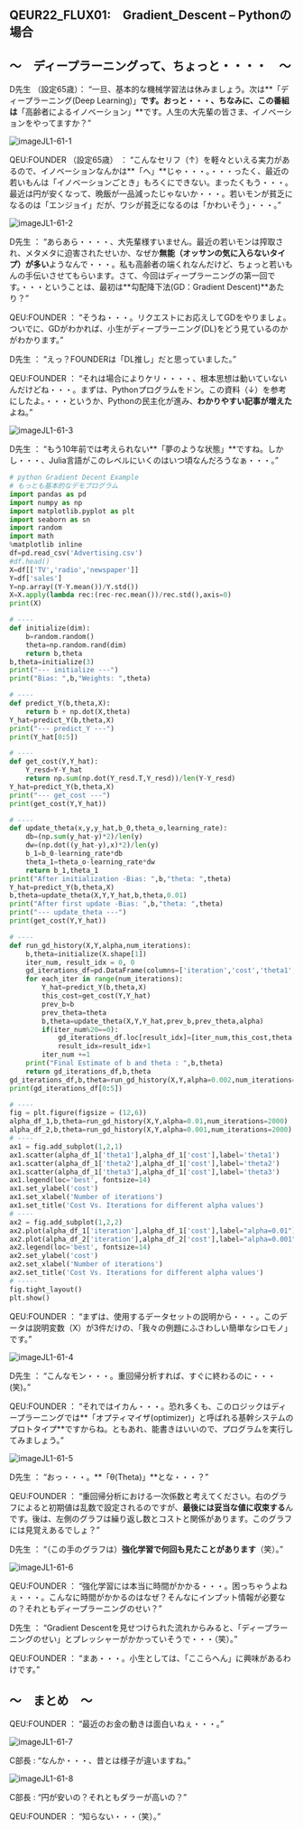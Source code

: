 ## QEUR22_FLUX01:　Gradient_Descent – Pythonの場合

## ～　ディープラーニングって、ちょっと・・・・　～

D先生 （設定65歳）： “一旦、基本的な機械学習法は休みましょう。次は**「ディープラーニング(Deep Learning)」**です。おっと・・・、ちなみに、この番組は**「高齢者によるイノベーション」**です。人生の大先輩の皆さま、イノベーションをやってますか？”

![imageJL1-61-1](https://introJL1973.github.io/images/imageJL1-61-1.jpg)

QEU:FOUNDER （設定65歳） ： “こんなセリフ（↑）を軽々といえる実力があるので、イノベーションなんかは**「へ」**じゃ・・・。・・・ったく、最近の若いもんは「イノベーションごとき」もろくにできない。まったくもう・・・。最近は円が安くなって、晩飯が一品減ったじゃないか・・・。若いモンが貧乏になるのは「エンジョイ」だが、ワシが貧乏になるのは「かわいそう」・・・。”

![imageJL1-61-2](https://introJL1973.github.io/images/imageJL1-61-2.jpg)

D先生 ： “あらあら・・・・、大先輩様すいません。最近の若いモンは搾取され、メタメタに迫害されたせいか、なぜか**無能（オッサンの気に入らないタイプ）が多い**ようなんで・・・。私も高齢者の端くれなんだけど、ちょっと若いもんの手伝いさせてもらいます。さて、今回はディープラーニングの第一回です。・・・ということは、最初は**勾配降下法(GD：Gradient Descent)**あたり？”

QEU:FOUNDER ： “そうね・・・。リクエストにお応えしてGDをやりましょ。ついでに、GDがわかれば、小生がディープラーニング(DL)をどう見ているのかがわかります。”

D先生 ： “えっ？FOUNDERは「DL推し」だと思っていました。”

QEU:FOUNDER ： “それは場合によりケリ・・・・、根本思想は動いていないんだけどね・・・。まずは、Pythonプログラムをドン。この資料（↓）を参考にしたよ。・・・というか、Pythonの民主化が進み、**わかりやすい記事が増えた**よね。”

![imageJL1-61-3](https://introJL1973.github.io/images/imageJL1-61-3.jpg)

D先生 ： “もう10年前では考えられない**「夢のような状態」**ですね。しかし・・・、Julia言語がこのレベルにいくのはいつ頃なんだろうなぁ・・・。”

```python
# python Gradient Decent Example
# もっとも基本的なデモプログラム
import pandas as pd
import numpy as np
import matplotlib.pyplot as plt
import seaborn as sn
import random
import math
%matplotlib inline
df=pd.read_csv('Advertising.csv')
#df.head()
X=df[['TV','radio','newspaper']]
Y=df['sales']
Y=np.array((Y-Y.mean())/Y.std())
X=X.apply(lambda rec:(rec-rec.mean())/rec.std(),axis=0)
print(X)

# ----
def initialize(dim):
    b=random.random()
    theta=np.random.rand(dim)
    return b,theta
b,theta=initialize(3)
print("--- initialize ---")
print("Bias: ",b,"Weights: ",theta)

# ----
def predict_Y(b,theta,X):
    return b + np.dot(X,theta)
Y_hat=predict_Y(b,theta,X)
print("--- predict_Y ---")
print(Y_hat[0:5])

# ----
def get_cost(Y,Y_hat):
    Y_resd=Y-Y_hat
    return np.sum(np.dot(Y_resd.T,Y_resd))/len(Y-Y_resd)
Y_hat=predict_Y(b,theta,X)
print("--- get_cost ---")
print(get_cost(Y,Y_hat))

# ----
def update_theta(x,y,y_hat,b_0,theta_o,learning_rate):
    db=(np.sum(y_hat-y)*2)/len(y)
    dw=(np.dot((y_hat-y),x)*2)/len(y)
    b_1=b_0-learning_rate*db
    theta_1=theta_o-learning_rate*dw
    return b_1,theta_1
print("After initialization -Bias: ",b,"theta: ",theta)
Y_hat=predict_Y(b,theta,X)
b,theta=update_theta(X,Y,Y_hat,b,theta,0.01)
print("After first update -Bias: ",b,"theta: ",theta)
print("--- update_theta ---")
print(get_cost(Y,Y_hat))

# ----
def run_gd_history(X,Y,alpha,num_iterations):
    b,theta=initialize(X.shape[1])
    iter_num, result_idx = 0, 0
    gd_iterations_df=pd.DataFrame(columns=['iteration','cost','theta1','theta2','theta3'])
    for each_iter in range(num_iterations):
        Y_hat=predict_Y(b,theta,X)
        this_cost=get_cost(Y,Y_hat)
        prev_b=b
        prev_theta=theta
        b,theta=update_theta(X,Y,Y_hat,prev_b,prev_theta,alpha)
        if(iter_num%20==0):
            gd_iterations_df.loc[result_idx]=[iter_num,this_cost,theta[0],theta[1],theta[2]]
            result_idx=result_idx+1
        iter_num +=1
    print("Final Estimate of b and theta : ",b,theta)
    return gd_iterations_df,b,theta
gd_iterations_df,b,theta=run_gd_history(X,Y,alpha=0.002,num_iterations=200)
print(gd_iterations_df[0:5])

# ----
fig = plt.figure(figsize = (12,6))
alpha_df_1,b,theta=run_gd_history(X,Y,alpha=0.01,num_iterations=2000)
alpha_df_2,b,theta=run_gd_history(X,Y,alpha=0.001,num_iterations=2000)
# ----
ax1 = fig.add_subplot(1,2,1)
ax1.scatter(alpha_df_1['theta1'],alpha_df_1['cost'],label='theta1')
ax1.scatter(alpha_df_1['theta2'],alpha_df_1['cost'],label='theta2')
ax1.scatter(alpha_df_1['theta3'],alpha_df_1['cost'],label='theta3')
ax1.legend(loc='best', fontsize=14)
ax1.set_ylabel('cost')
ax1.set_xlabel('Number of iterations')
ax1.set_title('Cost Vs. Iterations for different alpha values')
# ----
ax2 = fig.add_subplot(1,2,2)
ax2.plot(alpha_df_1['iteration'],alpha_df_1['cost'],label="alpha=0.01")
ax2.plot(alpha_df_2['iteration'],alpha_df_2['cost'],label="alpha=0.001")
ax2.legend(loc='best', fontsize=14)
ax2.set_ylabel('cost')
ax2.set_xlabel('Number of iterations')
ax2.set_title('Cost Vs. Iterations for different alpha values')
# -----
fig.tight_layout()
plt.show()

```

QEU:FOUNDER ： “まずは、使用するデータセットの説明から・・・。このデータは説明変数（X）が3件だけの、「我々の例題にふさわしい簡単なシロモノ」です。”

![imageJL1-61-4](https://introJL1973.github.io/images/imageJL1-61-4.jpg)

D先生 ： “こんなモン・・・。重回帰分析すれば、すぐに終わるのに・・・(笑)。”

QEU:FOUNDER ： “それではイカん・・・。恐れ多くも、このロジックはディープラーニングでは**「オプティマイザ(optimizer)」と呼ばれる基幹システムのプロトタイプ**ですからね。ともあれ、能書きはいいので、プログラムを実行してみましょう。”

![imageJL1-61-5](https://introJL1973.github.io/images/imageJL1-61-5.jpg)

D先生 ： “おっ・・・。**「θ(Theta)」**とな・・・？”

QEU:FOUNDER ： “重回帰分析における一次係数と考えてください。右のグラフによると初期値は乱数で設定されるのですが、**最後には妥当な値に収束する**んです。後は、左側のグラフは繰り返し数とコストと関係があります。このグラフには見覚えあるでしょ？”

D先生 ： “（この手のグラフは）**強化学習で何回も見たことがあります**（笑）。”

![imageJL1-61-6](https://introJL1973.github.io/images/imageJL1-61-6.jpg)

QEU:FOUNDER ： “強化学習には本当に時間がかかる・・・。困っちゃうよねぇ・・・。こんなに時間がかかるのはなぜ？そんなにインプット情報が必要なの？それともディープラーニングのせい？”

D先生 ： “Gradient Descentを見せつけられた流れからみると、「ディープラーニングのせい」とプレッシャーがかかっていそうで・・・（笑）。”

QEU:FOUNDER ： “まあ・・・。小生としては、「ここらへん」に興味があるわけです。”


## ～　まとめ　～

QEU:FOUNDER ： “最近のお金の動きは面白いねぇ・・・。”

![imageJL1-61-7](https://introJL1973.github.io/images/imageJL1-61-7.jpg)

C部長 : “なんか・・・、昔とは様子が違いますね。”

![imageJL1-61-8](https://introJL1973.github.io/images/imageJL1-61-8.jpg)

C部長 : “円が安いの？それともダラーが高いの？”

QEU:FOUNDER ： “知らない・・・（笑）。”


